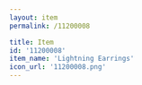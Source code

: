 ```yaml
---
layout: item
permalink: /11200008

title: Item
id: '11200008'
item_name: 'Lightning Earrings'
icon_url: '11200008.png'
---
```

